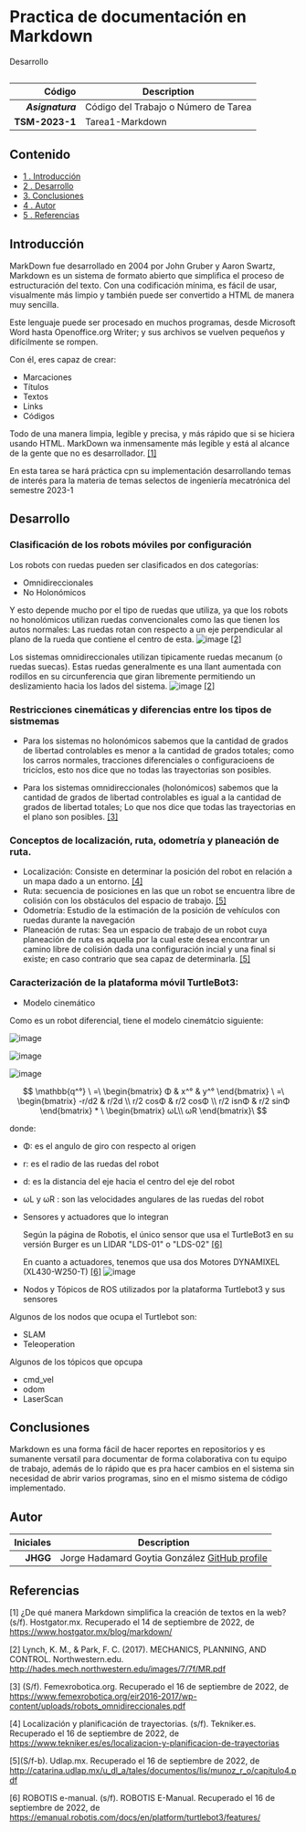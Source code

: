 # Practica de documentación en Markdown
Desarrollo 

## 

| Código | Description |
| ------:| ----------- |
| ***Asignatura*** | Código del Trabajo o Número de Tarea | 
| **TSM-2023-1** |  Tarea1-Markdown |

## Contenido
- [1 . Introducción](#introduccion)
- [2 . Desarrollo](#desarrollo)
- [3. Conclusiones](#conclusiones)
- [4 . Autor](#autor)
- [5 . Referencias](#referencias)

## Introducción
MarkDown fue desarrollado en 2004 por John Gruber y Aaron Swartz, Markdown es un sistema de formato abierto que simplifica el proceso de estructuración del texto. Con una codificación mínima, es fácil de usar, visualmente más limpio y también puede ser convertido a HTML de manera muy sencilla.

Este lenguaje puede ser procesado en muchos programas, desde Microsoft Word hasta Openoffice.org Writer; y sus archivos se vuelven pequeños y difícilmente se rompen.

Con él, eres capaz de crear:

* Marcaciones 
* Títulos 
* Textos 
* Links 
* Códigos

Todo de una manera limpia, legible y precisa, y más rápido que si se hiciera usando HTML. MarkDown wa inmensamente más legible y está al alcance de la gente que no es desarrollador. [[1]](#1)

En esta tarea se hará práctica cpn su implementación desarrollando temas de interés para la materia de temas selectos de ingeniería mecatrónica del semestre 2023-1

## Desarrollo
### Clasificación de los robots móviles por configuración 
Los robots con ruedas pueden ser clasificados en dos categorías: 
- Omnidireccionales 
- No Holonómicos 

Y esto depende mucho por el tipo de ruedas que utiliza, ya que los robots no honolómicos utilizan ruedas convencionales como las que tienen los autos normales: Las ruedas rotan con respecto a un eje perpendicular al plano de la rueda que contiene el centro de esta. 
![image](https://user-images.githubusercontent.com/20031100/190763168-bd0aa726-2c02-46e3-8f39-21f324e52563.png) [[2]](#2)

Los sistemas omnidireccionales utilizan tipicamente ruedas mecanum (o ruedas suecas). Estas ruedas generalmente es una llant aumentada con rodillos en su circunferencia que giran libremente permitiendo un deslizamiento hacia los lados del sistema.
![image](https://user-images.githubusercontent.com/20031100/190756597-b9519143-d56e-4b72-917e-6a5ff87f8a58.png) [[2]](#2)

### Restricciones cinemáticas y diferencias entre los tipos de sistmemas
- Para los sistemas no holonómicos sabemos que la cantidad de grados de libertad controlables es menor a la cantidad de grados totales; como los carros normales, tracciones diferenciales o configuracioens de tricíclos, esto nos dice que no todas las trayectorias son posibles.

- Para los sistemas omnidireccionales (holonómicos) sabemos que la cantidad de grados de libertad controlables es igual a la cantidad de grados de libertad totales; Lo que nos dice que todas las trayectorias en el plano son posibles. [[3]](#3)

### Conceptos de localización, ruta, odometría y planeación de ruta.
- Localización: Consiste en determinar la posición del robot en relación a un mapa dado a un entorno. [[4]](#4)
- Ruta: secuencia de posiciones en las que un robot se encuentra libre de colisión con los obstáculos del espacio de trabajo. [[5]](#5)
- Odometría: Estudio de la estimación de la posición de vehículos con ruedas durante la navegación 
- Planeación de rutas: Sea un espacio de trabajo de un robot cuya planeación de ruta es aquella por la cual este desea encontrar un camino libre de colisión dada una configuración incial y una final si existe; en caso contrario que sea capaz de determinarla. [[5]](#5)

### Caracterización de la plataforma móvil TurtleBot3:
- Modelo cinemático

Como es un robot diferencial, tiene el modelo cinemátcio siguiente:

![image](https://user-images.githubusercontent.com/20031100/190882535-94d602be-c1f8-484d-a60d-3976a3b4d6c2.png)

![image](https://user-images.githubusercontent.com/20031100/190882543-b3ce3e11-d0f2-4b36-9805-c756ae547b8f.png)

![image](https://user-images.githubusercontent.com/20031100/190883055-de66617c-74fd-4875-8d10-2fd724d90433.png)


$$
\mathbb{q^°} \ =\ \begin{bmatrix}
	Φ & x^° & y^°
\end{bmatrix} \ =\ \begin{bmatrix}
-r/d2 & r/2d \\
r/2 cosΦ & r/2 cosΦ \\
r/2 isnΦ & r/2 sinΦ
\end{bmatrix} * \ \begin{bmatrix}
ωL\\
ωR
\end{bmatrix}\
$$

donde: 
- Φ: es el angulo de giro con respecto al origen 
- r: es el radio de las ruedas del robot 
- d: es la distancia del eje hacia el centro del eje del robot 
- ωL y ωR : son las velocidades angulares de las ruedas del robot 






- Sensores y actuadores que lo integran

  Según la página de Robotis, el único sensor que usa el TurtleBot3 en su versión Burger es un     LIDAR "LDS-01" o "LDS-02" [[6]](#6)

  
  En cuanto a actuadores, tenemos que usa dos Motores 	DYNAMIXEL (XL430-W250-T) [[6]](#6)
   ![image](https://user-images.githubusercontent.com/20031100/190827583-2d136908-5c30-4047-854f-fb7e6483c27b.png)

- Nodos y Tópicos de ROS utilizados por la plataforma Turtlebot3 y sus sensores

Algunos de los nodos que ocupa el Turtlebot son: 
- SLAM 
- Teleoperation

Algunos de los tópicos que opcupa 
- cmd_vel 
- odom
- LaserScan

## Conclusiones
 Markdown es una forma fácil de hacer reportes en repositorios y es sumanente versatil para documentar de forma colaborativa con tu equipo de trabajo, además de lo rápido que es pra hacer cambios en el sistema sin necesidad de abrir varios programas, sino en el mismo sistema de código implementado.
 

## Autor
| Iniciales  | Description |
| ----------:| ----------- |
| **JHGG**  | Jorge Hadamard Goytia González [GitHub profile](https://github.com/goytiaj6) |

## Referencias
<a id="1">[1]</a> ¿De qué manera Markdown simplifica la creación de textos en la web? (s/f). Hostgator.mx. Recuperado el 14 de septiembre de 2022, de https://www.hostgator.mx/blog/markdown/


<a id="2">[2]</a> Lynch, K. M., & Park, F. C. (2017). MECHANICS, PLANNING, AND CONTROL. Northwestern.edu. http://hades.mech.northwestern.edu/images/7/7f/MR.pdf


<a id="3">[3]</a> (S/f). Femexrobotica.org. Recuperado el 16 de septiembre de 2022, de https://www.femexrobotica.org/eir2016-2017/wp-content/uploads/robots_omnidireccionales.pdf

<a id="4">[4]</a> Localización y planificación de trayectorias. (s/f). Tekniker.es. Recuperado el 16 de septiembre de 2022, de https://www.tekniker.es/es/localizacion-y-planificacion-de-trayectorias

<a id="5">[5]</a>(S/f-b). Udlap.mx. Recuperado el 16 de septiembre de 2022, de http://catarina.udlap.mx/u_dl_a/tales/documentos/lis/munoz_r_o/capitulo4.pdf

<a id="6">[6]</a> ROBOTIS e-manual. (s/f). ROBOTIS E-Manual. Recuperado el 16 de septiembre de 2022, de https://emanual.robotis.com/docs/en/platform/turtlebot3/features/


 
